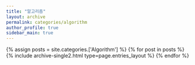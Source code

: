 ```yaml
---
title: "알고리즘"
layout: archive
permalink: categories/algorithm
author_profile: true
sidebar_main: true
---
```


{% assign posts = site.categories.['Algorithm'] %}
{% for post in posts %} {% include archive-single2.html type=page.entries_layout %} {% endfor %}

